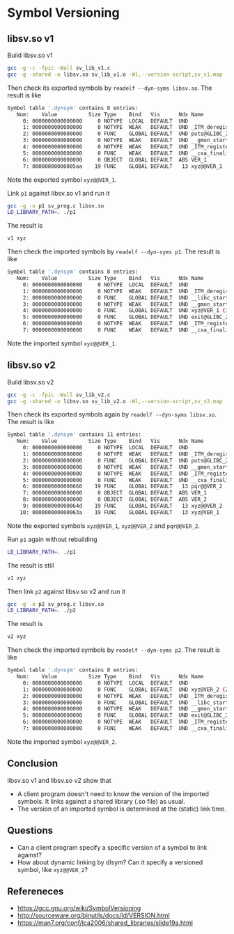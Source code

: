 # Symbol Versioning

## libsv.so v1

Build libsv.so v1

```bash
gcc -g -c -fpic -Wall sv_lib_v1.c
gcc -g -shared -o libsv.so sv_lib_v1.o -Wl,--version-script,sv_v1.map
```

Then check its exported symbols by `readelf --dyn-syms libsv.so`. The result is like

```bash
Symbol table '.dynsym' contains 8 entries:
   Num:    Value          Size Type    Bind   Vis      Ndx Name
     0: 0000000000000000     0 NOTYPE  LOCAL  DEFAULT  UND
     1: 0000000000000000     0 NOTYPE  WEAK   DEFAULT  UND _ITM_deregisterTMCloneTab
     2: 0000000000000000     0 FUNC    GLOBAL DEFAULT  UND puts@GLIBC_2.2.5 (3)
     3: 0000000000000000     0 NOTYPE  WEAK   DEFAULT  UND __gmon_start__
     4: 0000000000000000     0 NOTYPE  WEAK   DEFAULT  UND _ITM_registerTMCloneTable
     5: 0000000000000000     0 FUNC    WEAK   DEFAULT  UND __cxa_finalize@GLIBC_2.2.5 (3)
     6: 0000000000000000     0 OBJECT  GLOBAL DEFAULT  ABS VER_1
     7: 00000000000005aa    19 FUNC    GLOBAL DEFAULT   13 xyz@@VER_1
```

Note the exported symbol `xyz@@VER_1`.

Link `p1` against libsv.so v1 and run it

```bash
gcc -g -o p1 sv_prog.c libsv.so
LD_LIBRARY_PATH=. ./p1
```

The result is

```bash
v1 xyz
```

Then check the imported symbols by `readelf --dyn-syms p1`. The result is like

```bash
Symbol table '.dynsym' contains 8 entries:
   Num:    Value          Size Type    Bind   Vis      Ndx Name
     0: 0000000000000000     0 NOTYPE  LOCAL  DEFAULT  UND
     1: 0000000000000000     0 NOTYPE  WEAK   DEFAULT  UND _ITM_deregisterTMCloneTab
     2: 0000000000000000     0 FUNC    GLOBAL DEFAULT  UND __libc_start_main@GLIBC_2.2.5 (2)
     3: 0000000000000000     0 NOTYPE  WEAK   DEFAULT  UND __gmon_start__
     4: 0000000000000000     0 FUNC    GLOBAL DEFAULT  UND xyz@VER_1 (3)
     5: 0000000000000000     0 FUNC    GLOBAL DEFAULT  UND exit@GLIBC_2.2.5 (2)
     6: 0000000000000000     0 NOTYPE  WEAK   DEFAULT  UND _ITM_registerTMCloneTable
     7: 0000000000000000     0 FUNC    WEAK   DEFAULT  UND __cxa_finalize@GLIBC_2.2.5 (2)
```

Note the imported symbol `xyz@@VER_1`.

## libsv.so v2

Build libsv.so v2

```bash
gcc -g -c -fpic -Wall sv_lib_v2.c
gcc -g -shared -o libsv.so sv_lib_v2.o -Wl,--version-script,sv_v2.map
```

Then check its exported symbols again by `readelf --dyn-syms libsv.so`. The result is like

```bash
Symbol table '.dynsym' contains 11 entries:
   Num:    Value          Size Type    Bind   Vis      Ndx Name
     0: 0000000000000000     0 NOTYPE  LOCAL  DEFAULT  UND
     1: 0000000000000000     0 NOTYPE  WEAK   DEFAULT  UND _ITM_deregisterTMCloneTab
     2: 0000000000000000     0 FUNC    GLOBAL DEFAULT  UND puts@GLIBC_2.2.5 (4)
     3: 0000000000000000     0 NOTYPE  WEAK   DEFAULT  UND __gmon_start__
     4: 0000000000000000     0 NOTYPE  WEAK   DEFAULT  UND _ITM_registerTMCloneTable
     5: 0000000000000000     0 FUNC    WEAK   DEFAULT  UND __cxa_finalize@GLIBC_2.2.5 (4)
     6: 0000000000000660    19 FUNC    GLOBAL DEFAULT   13 pqr@@VER_2
     7: 0000000000000000     0 OBJECT  GLOBAL DEFAULT  ABS VER_1
     8: 0000000000000000     0 OBJECT  GLOBAL DEFAULT  ABS VER_2
     9: 000000000000064d    19 FUNC    GLOBAL DEFAULT   13 xyz@@VER_2
    10: 000000000000063a    19 FUNC    GLOBAL DEFAULT   13 xyz@VER_1
```

Note the exported symbols `xyz@@VER_1`, `xyz@@VER_2` and `pqr@@VER_2`.

Run `p1` again without rebuilding

```bash
LD_LIBRARY_PATH=. ./p1
```

The result is still

```bash
v1 xyz
```

Then link `p2` against libsv.so v2 and run it

```bash
gcc -g -o p2 sv_prog.c libsv.so
LD_LIBRARY_PATH=. ./p2
```

The result is

```bash
v2 xyz
```

Then check the imported symbols by `readelf --dyn-syms p2`. The result is like

```bash
Symbol table '.dynsym' contains 8 entries:
   Num:    Value          Size Type    Bind   Vis      Ndx Name
     0: 0000000000000000     0 NOTYPE  LOCAL  DEFAULT  UND
     1: 0000000000000000     0 FUNC    GLOBAL DEFAULT  UND xyz@VER_2 (2)
     2: 0000000000000000     0 NOTYPE  WEAK   DEFAULT  UND _ITM_deregisterTMCloneTab
     3: 0000000000000000     0 FUNC    GLOBAL DEFAULT  UND __libc_start_main@GLIBC_2.2.5 (3)
     4: 0000000000000000     0 NOTYPE  WEAK   DEFAULT  UND __gmon_start__
     5: 0000000000000000     0 FUNC    GLOBAL DEFAULT  UND exit@GLIBC_2.2.5 (3)
     6: 0000000000000000     0 NOTYPE  WEAK   DEFAULT  UND _ITM_registerTMCloneTable
     7: 0000000000000000     0 FUNC    WEAK   DEFAULT  UND __cxa_finalize@GLIBC_2.2.5 (3)
```

Note the imported symbol `xyz@@VER_2`.

## Conclusion

libsv.so v1 and libsv.so v2 show that

* A client program doesn't need to know the version of the imported symbols. It links against a shared library (.so file) as usual.
* The version of an imported symbol is determined at the (static) link time.

## Questions

* Can a client program specify a specific version of a symbol to link against?
* How about dynamic linking by dlsym? Can it specify a versioned symbol, like `xyz@@VER_2`?

## Refereneces

* https://gcc.gnu.org/wiki/SymbolVersioning
* http://sourceware.org/binutils/docs/ld/VERSION.html
* https://man7.org/conf/lca2006/shared_libraries/slide19a.html
